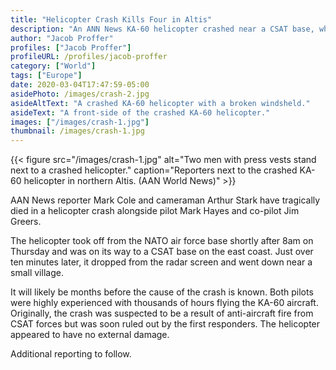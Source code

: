 ```yaml
---
title: "Helicopter Crash Kills Four in Altis"
description: "An ANN News KA-60 helicopter crashed near a CSAT base, which resulted in the deaths of two reporters and two pilots."
author: "Jacob Proffer"
profiles: ["Jacob Proffer"]
profileURL: /profiles/jacob-proffer
category: ["World"]
tags: ["Europe"]
date: 2020-03-04T17:47:59-05:00
asidePhoto: /images/crash-2.jpg
asideAltText: "A crashed KA-60 helicopter with a broken windsheld."
asideText: "A front-side of the crashed KA-60 helicopter."
images: ["/images/crash-1.jpg"]
thumbnail: /images/crash-1.jpg
---
```


{{< figure src="/images/crash-1.jpg" alt="Two men with press vests stand next to a crashed helicopter." caption="Reporters next to the crashed KA-60 helicopter in northern Altis. (AAN World News)" >}}

AAN News reporter Mark Cole and cameraman Arthur Stark have tragically died in a helicopter crash alongside pilot Mark Hayes and co-pilot Jim Greers.

The helicopter took off from the NATO air force base shortly after 8am on Thursday and was on its way to a CSAT base on the east coast. Just over ten minutes later, it dropped from the radar screen and went down near a small village.

It will likely be months before the cause of the crash is known. Both pilots were highly experienced with thousands of hours flying the KA-60 aircraft. Originally, the crash was suspected to be a result of anti-aircraft fire from CSAT forces but was soon ruled out by the first responders. The helicopter appeared to have no external damage.

Additional reporting to follow.
